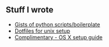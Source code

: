## Stuff I wrote

- [Gists of python scripts/boilerplate](https://gist.github.com/AntonOsika)
- [Dotfiles for unix setup ](https://github.com/AntonOsika/dotfiles)
- [Complimentary - OS X setup guide](http://sourabhbajaj.com/mac-setup/index.html)
